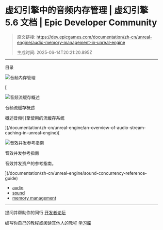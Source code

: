# 虚幻引擎中的音频内存管理 | 虚幻引擎 5.6 文档 | Epic Developer Community

> 原文链接: https://dev.epicgames.com/documentation/zh-cn/unreal-engine/audio-memory-management-in-unreal-engine
> 
> 生成时间: 2025-06-14T20:21:20.895Z

---

目录

![音频内存管理](https://dev.epicgames.com/community/api/documentation/image/e073dfca-aa4e-40a0-b95e-49a356e789a5?resizing_type=fill&width=1920&height=335)

[

![音频流缓存概述](https://d1iv7db44yhgxn.cloudfront.net/documentation/images/9c6cfb7d-02cb-4b45-b1fb-acd4b54f6803/audio_topic.png)

音频流缓存概述

概述音频引擎使用的流缓存系统





](/documentation/zh-cn/unreal-engine/an-overview-of-audio-stream-caching-in-unreal-engine)[

![音效并发参考指南](https://d1iv7db44yhgxn.cloudfront.net/documentation/images/88b4fe4a-96cd-42fd-bac7-fb086002778f/placeholder_topic.png)

音效并发参考指南

音效并发资产的参考指南。





](/documentation/zh-cn/unreal-engine/sound-concurrency-reference-guide)

-   [audio](https://dev.epicgames.com/community/search?query=audio)
-   [sound](https://dev.epicgames.com/community/search?query=sound)
-   [memory management](https://dev.epicgames.com/community/search?query=memory%20management)

* * *

提问并帮助你的同行 [开发者论坛](https://forums.unrealengine.com/categories?tag=unreal-engine)

编写你自己的教程或阅读其他人的教程 [学习库](https://dev.epicgames.com/community/unreal-engine/learning)